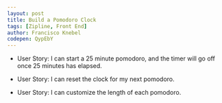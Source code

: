 ```yaml
---
layout: post
title: Build a Pomodoro Clock
tags: [Zipline, Front End]
author: Francisco Knebel
codepen: QypEbY
---
```


- User Story: I can start a 25 minute pomodoro, and the timer will go off once 25 minutes has elapsed.

- User Story: I can reset the clock for my next pomodoro.

- User Story: I can customize the length of each pomodoro.
